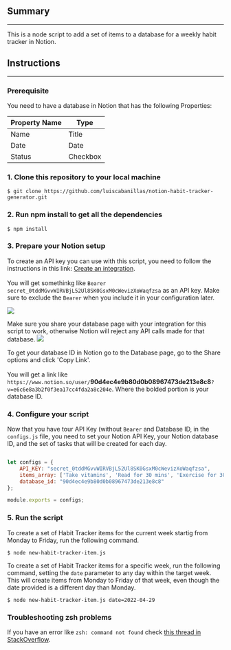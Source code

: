 ## Summary
---
This is a node script to add a set of items to a database for a weekly habit tracker in Notion.

## Instructions
---

### Prerequisite
You need to have a database in Notion that has the following Properties:

|Property Name|Type
|-|-|
|Name|Title|
|Date|Date|
|Status|Checkbox|

### 1. Clone this repository to your local machine
``` shell
$ git clone https://github.com/luiscabanillas/notion-habit-tracker-generator.git
```

### 2. Run npm install to get all the dependencies
```shell
$ npm install
```

### 3. Prepare your Notion setup
To create an API key you can use with this script, you need to follow the instructions in this link:
[Create an integration](https://developers.notion.com/docs/getting-started#step-1-create-an-integration). 
<br/><br/>
You will get somethinkg like `Bearer secret_0tddMGvvWIRVBjL52Ul8SK0GsxM0cWevizXoWaqfzsa` as an API key. Make sure to exclude the `Bearer` when you include it in your configuration later.

![](https://files.readme.io/2ec137d-093ad49-create-integration.gif)

Make sure you share your database page with your integration for this script to work, otherwise Notion will reject any API calls made for that database.
![](https://files.readme.io/0a267dd-share-database-with-integration.gif)

To get your database ID in Notion go to the Database page, go to the Share options and click 'Copy Link'. 
<br/><br/>
You will get a link like `https://www.notion.so/user/`**90d4ec4e9b80d0b08967473de213e8c8**`?v=e6c6e8a3b2f0f3ea17cc4fda2a8c204e`. Where the bolded portion is your database ID.

### 4. Configure your script
Now that you have tour API Key (without `Bearer` and Database ID, in the `configs.js` file, you need to set your Notion API Key, your Notion database ID, and the set of tasks that will be created for each day.

``` js

let configs = {
    API_KEY: "secret_0tddMGvvWIRVBjL52Ul8SK0GsxM0cWevizXoWaqfzsa",
    items_array: ['Take vitamins', 'Read for 30 mins', 'Exercise for 30 mins'],
    database_id: "90d4ec4e9b80d0b08967473de213e8c8"
};

module.exports = configs;
```

### 5. Run the script
To create a set of Habit Tracker items for the current week startig from Monday to Friday, run the following command.
``` shell
$ node new-habit-tracker-item.js
```
To create a set of Habit Tracker items for a specific week, run the following command, setting the `date` parameter to any day within the target week. This will create items from Monday to Friday of that week, even though the date provided is a different day than Monday.
``` shell
$ node new-habit-tracker-item.js date=2022-04-29
```
### Troubleshooting zsh problems
If you have an error like `zsh: command not found` check [this thread in StackOverflow](https://stackoverflow.com/questions/18428374/commands-not-found-on-zsh).